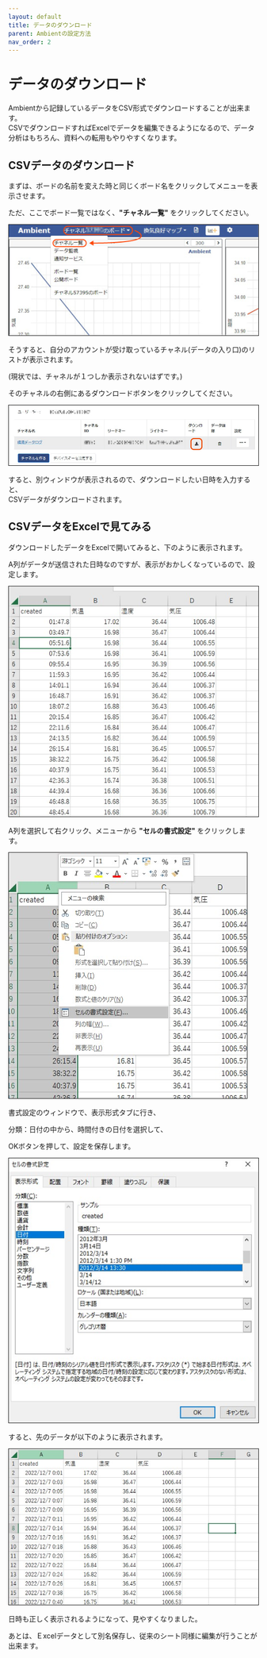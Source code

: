 ```yaml
---
layout: default
title: データのダウンロード
parent: Ambientの設定方法
nav_order: 2
---
```


# データのダウンロード
Ambientから記録しているデータをCSV形式でダウンロードすることが出来ます。<br>CSVでダウンロードすればExcelでデータを編集できるようになるので、データ分析はもちろん、資料への転用もやりやすくなります。

## CSVデータのダウンロード
まずは、ボードの名前を変えた時と同じくボード名をクリックしてメニューを表示させます。

ただ、ここでボード一覧ではなく、**"チャネル一覧"** をクリックしてください。

<img src="..\images\ambient_012.jpg" alt="hi" class="inline" border="1"/>

そうすると、自分のアカウントが受け取っているチャネル(データの入り口)のリストが表示されます。

(現状では、チャネルが１つしか表示されないはずです。)


そのチャネルの右側にあるダウンロードボタンをクリックしてください。

<img src="..\images\ambient_017.jpg" alt="hi" class="inline" border="1"/>


すると、別ウィンドウが表示されるので、ダウンロードしたい日時を入力すると、<br>CSVデータがダウンロードされます。


## CSVデータをExcelで見てみる
ダウンロードしたデータをExcelで開いてみると、下のように表示されます。


A列がデータが送信された日時なのですが、表示がおかしくなっているので、設定します。

<img src="..\images\ambient_013.jpg" alt="hi" class="inline" border="1"/>


A列を選択して右クリック、メニューから **"セルの書式設定"** をクリックします。

<img src="..\images\ambient_014.jpg" alt="hi" class="inline" border="1"/>

書式設定のウィンドウで、表示形式タブに行き、


分類：日付の中から、時間付きの日付を選択して、


OKボタンを押して、設定を保存します。

<img src="..\images\ambient_018.jpg" alt="hi" class="inline" border="1"/>


すると、先のデータが以下のように表示されます。


<img src="..\images\ambient_015.jpg" alt="hi" class="inline" border="1"/>


日時も正しく表示されるようになって、見やすくなりました。


あとは、Ｅxcelデータとして別名保存し、従来のシート同様に編集が行うことが出来ます。